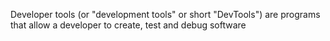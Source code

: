 Developer tools (or "development tools" or short "DevTools") are programs that allow a developer to create, test and debug software
